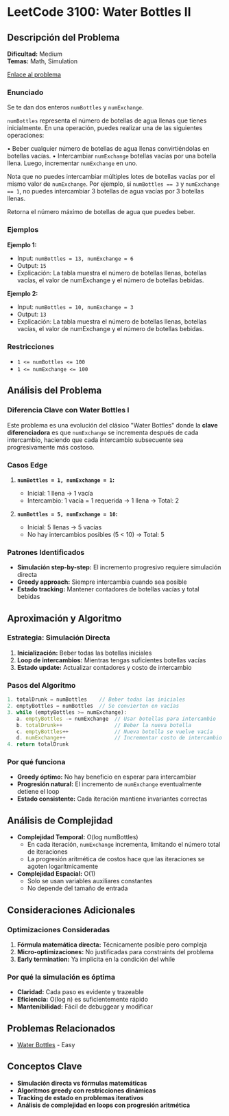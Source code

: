 # LeetCode 3100: Water Bottles II

## Descripción del Problema

**Dificultad:** Medium  
**Temas:** Math, Simulation

[Enlace al problema](https://leetcode.com/problems/water-bottles-ii/)

### Enunciado

Se te dan dos enteros `numBottles` y `numExchange`.

`numBottles` representa el número de botellas de agua llenas que tienes inicialmente. En una operación, puedes realizar una de las siguientes operaciones:

• Beber cualquier número de botellas de agua llenas convirtiéndolas en botellas vacías.
• Intercambiar `numExchange` botellas vacías por una botella llena. Luego, incrementar `numExchange` en uno.

Nota que no puedes intercambiar múltiples lotes de botellas vacías por el mismo valor de `numExchange`. Por ejemplo, si `numBottles == 3` y `numExchange == 1`, no puedes intercambiar 3 botellas de agua vacías por 3 botellas llenas.

Retorna el número máximo de botellas de agua que puedes beber.

### Ejemplos

**Ejemplo 1:**

- Input: `numBottles = 13, numExchange = 6`
- Output: `15`
- Explicación: La tabla muestra el número de botellas llenas, botellas vacías, el valor de numExchange y el número de botellas bebidas.

**Ejemplo 2:**

- Input: `numBottles = 10, numExchange = 3`
- Output: `13`
- Explicación: La tabla muestra el número de botellas llenas, botellas vacías, el valor de numExchange y el número de botellas bebidas.

### Restricciones

- `1 <= numBottles <= 100`
- `1 <= numExchange <= 100`

## Análisis del Problema

### Diferencia Clave con Water Bottles I

Este problema es una evolución del clásico "Water Bottles" donde la **clave diferenciadora** es que `numExchange` se incrementa después de cada intercambio, haciendo que cada intercambio subsecuente sea progresivamente más costoso.

### Casos Edge

1. **`numBottles = 1, numExchange = 1`:**

   - Inicial: 1 llena → 1 vacía
   - Intercambio: 1 vacía = 1 requerida → 1 llena → Total: 2

2. **`numBottles = 5, numExchange = 10`:**
   - Inicial: 5 llenas → 5 vacías
   - No hay intercambios posibles (5 < 10) → Total: 5

### Patrones Identificados

- **Simulación step-by-step:** El incremento progresivo requiere simulación directa
- **Greedy approach:** Siempre intercambia cuando sea posible
- **Estado tracking:** Mantener contadores de botellas vacías y total bebidas

## Aproximación y Algoritmo

### Estrategia: Simulación Directa

1. **Inicialización:** Beber todas las botellas iniciales
2. **Loop de intercambios:** Mientras tengas suficientes botellas vacías
3. **Estado update:** Actualizar contadores y costo de intercambio

### Pasos del Algoritmo

```typescript
1. totalDrunk = numBottles    // Beber todas las iniciales
2. emptyBottles = numBottles  // Se convierten en vacías
3. while (emptyBottles >= numExchange):
   a. emptyBottles -= numExchange  // Usar botellas para intercambio
   b. totalDrunk++                 // Beber la nueva botella
   c. emptyBottles++               // Nueva botella se vuelve vacía
   d. numExchange++                // Incrementar costo de intercambio
4. return totalDrunk
```

### Por qué funciona

- **Greedy óptimo:** No hay beneficio en esperar para intercambiar
- **Progresión natural:** El incremento de `numExchange` eventualmente detiene el loop
- **Estado consistente:** Cada iteración mantiene invariantes correctas

## Análisis de Complejidad

- **Complejidad Temporal:** O(log numBottles)
  - En cada iteración, `numExchange` incrementa, limitando el número total de iteraciones
  - La progresión aritmética de costos hace que las iteraciones se agoten logarítmicamente
- **Complejidad Espacial:** O(1)
  - Solo se usan variables auxiliares constantes
  - No depende del tamaño de entrada

## Consideraciones Adicionales

### Optimizaciones Consideradas

1. **Fórmula matemática directa:** Técnicamente posible pero compleja
2. **Micro-optimizaciones:** No justificadas para constraints del problema
3. **Early termination:** Ya implícita en la condición del while

### Por qué la simulación es óptima

- **Claridad:** Cada paso es evidente y trazeable
- **Eficiencia:** O(log n) es suficientemente rápido
- **Mantenibilidad:** Fácil de debuggear y modificar

## Problemas Relacionados

- [Water Bottles](https://leetcode.com/problems/water-bottles/) - Easy

## Conceptos Clave

- **Simulación directa vs fórmulas matemáticas**
- **Algoritmos greedy con restricciones dinámicas**
- **Tracking de estado en problemas iterativos**
- **Análisis de complejidad en loops con progresión aritmética**
